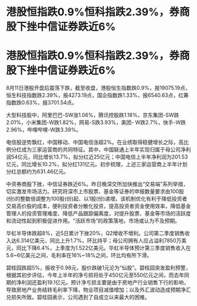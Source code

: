 # 港股恒指跌0.9%恒科指跌2.39%，券商股下挫中信证券跌近6%

# 港股恒指跌0.9%恒科指跌2.39%，券商股下挫中信证券跌近6%

8月11日港股开盘后震荡下跌，截至收盘，港股恒生指数跌0.9%，报19075.19点，恒生科技指数跌2.39%，报4273.19点，国企指数跌1.33%，报6540.63点，红筹指数跌0.63%，报3701.54点。

大型科技股中，阿里巴巴-SW涨1.06%，腾讯控股跌1.18%，京东集团-SW跌2.01%，小米集团-W跌1.82%，网易-S跌3.93%，美团-
W跌2.7%，快手-W跌2.96%，哔哩哔哩-W跌3.39%。

电信股逆势飘红，中国移动、中国电信涨超2%。在业绩取得稳健增长之际，高比例分红成为三家运营商的共同特征。其中，中国联通上半年实现归属于母公司净利润54亿元，同比增长13.7%，拟分红近25亿元；中国电信上半年净利润为201.53亿元，同比增长10.2%，拟分红131亿元。初步梳理，上述三家运营商上半年计划分红总额约为631.46亿元。

中资券商股下挫，中信证券跌近6%。昨日晚深交所加快推出“交易端”系列举措，切实激发市场活力。研究将深市上市股票、基金等证券的申报数量要求由100股(份)的整数倍调整为100股(份)起、以1股(份)递增。该机制优化有利于降低投资者交易高价股的成本，便利投资者分散化投资，提高投资者资金使用效率，降低基金管理人的投资管理难度、降低产品跟踪偏离度，对提升股票、基金等市场的活跃度和流动性起到积极促进作用。“活跃市场”的政策落地，市场或认为不及预期。

华虹半导体跌超8%，近5日累计下挫20%，Q2增收不增利。公司第二季度销售收入达6.314亿美元，同比上升1.7%，环比持平；母公司拥有人应占溢利7850万美元，同比下降6.4%，上季度为1.522亿美元。华虹半导体预计第三季度销售收入在5.6~6亿美元之间，毛利率在16%~18%之间，环比均有所下滑。

碧桂园跌超5%，报收于0.98元，股价跌破1元沦为“仙股”。碧桂园突发盈利预警，根据其初步评估，今年上半年的净亏损将处于450亿元至550亿元之间，而去年同期的净利润还盈利19.1亿元。预计净亏损主要是由于房地产行业销售下行的影响，导致房地产业务结转毛利率下降，物业项目减值增加；以及外汇波动造成预期净汇兑损失所致。碧桂园表示，公司遇到了自成立以来最大的困难。

